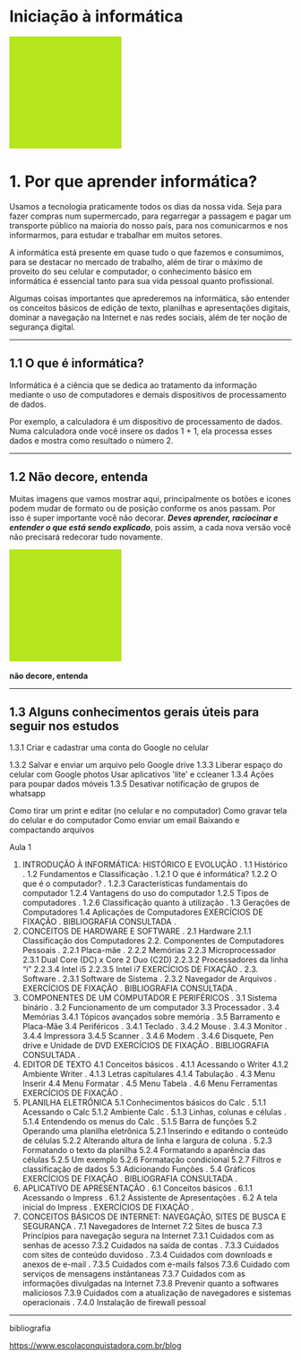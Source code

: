 # Iniciação à informática

![Introdução a informática](./assets/images/square.png)

# 1. Por que aprender informática?

Usamos a tecnologia praticamente todos os dias da nossa vida. Seja para fazer compras num supermercado, para regarregar a passagem e pagar um transporte público na maioria do nosso país, para nos comunicarmos e nos informarmos, para estudar e trabalhar em muitos setores.

A informática está presente em quase tudo o que fazemos e consumimos, para se destacar no mercado de trabalho, além de tirar o máximo de proveito do seu celular e computador, o conhecimento básico em informática é essencial tanto para sua vida pessoal quanto profissional.

Algumas coisas importantes que aprederemos na informática, são entender os conceitos básicos de edição de texto, planilhas e apresentações digitais, dominar a navegação na Internet e nas redes sociais, além de ter noção de segurança digital.

---

## 1.1 O que é informática?

Informática é a ciência que se dedica ao tratamento da informação mediante o uso de computadores e demais dispositivos de processamento de dados.

Por exemplo, a calculadora é um dispositivo de processamento de dados. Numa calculadora onde você insere os dados 1 + 1, ela processa esses dados e mostra como resultado o número 2.

---

## 1.2 Não decore, entenda

Muitas imagens que vamos mostrar aqui, principalmente os botões e icones podem mudar de formato ou de posição conforme os anos passam. Por isso é super importante você não decorar. ***Deves aprender, raciocinar e entender o que está sendo explicado***, pois assim, a cada nova versão você não precisará redecorar tudo novamente.

![diferentes botões android ou mudanças de botão ao longo das versões](./assets/images/square.png)

**não decore, entenda**

---

## 1.3 Alguns conhecimentos gerais úteis para seguir nos estudos

1.3.1 Criar e cadastrar uma conta do Google no celular

1.3.2 Salvar e enviar um arquivo pelo Google drive
1.3.3 Liberar espaço do celular com Google photos
                Usar aplicativos 'lite' e ccleaner
1.3.4 Ações para poupar dados móveis
1.3.5 Desativar notificação de grupos de whatsapp

Como tirar um print e editar (no celular e no computador)
Como gravar tela do celular e do computador
Como enviar um email
Baixando e compactando arquivos

Aula 1
1. INTRODUÇÃO À INFORMÁTICA: HISTÓRICO E EVOLUÇÃO .
1.1 Histórico .
1.2 Fundamentos e Classificação .
1.2.1 O que é informática?
1.2.2 O que é o computador? .
1.2.3 Características fundamentais do computador
1.2.4 Vantagens do uso do computador
1.2.5 Tipos de computadores .
1.2.6 Classificação quanto à utilização .
1.3 Gerações de Computadores
1.4 Aplicações de Computadores
EXERCÍCIOS DE FIXAÇÃO .
BIBLIOGRAFIA CONSULTADA .
2. CONCEITOS DE HARDWARE E SOFTWARE .
2.1 Hardware
2.1.1 Classificação dos Computadores
2.2. Componentes de Computadores Pessoais .
2.2.1 Placa-mãe .
2.2.2 Memórias
2.2.3 Microprocessador
2.3.1 Dual Core (DC) x Core 2 Duo (C2D)
2.2.3.2 Processadores da linha “i”
2.2.3.4 Intel i5
2.2.3.5 Intel i7
EXERCÍCIOS DE FIXAÇÃO .
2.3. Software .
2.3.1 Software de Sistema .
2.3.2 Navegador de Arquivos .
EXERCÍCIOS DE FIXAÇÃO .
BIBLIOGRAFIA CONSULTADA .
3. COMPONENTES DE UM COMPUTADOR E PERIFÉRICOS .
3.1 Sistema binário .
3.2 Funcionamento de um computador
3.3 Processador .
3.4 Memórias
3.4.1 Tópicos avançados sobre memória .
3.5 Barramento e Placa-Mãe
3.4 Periféricos .
3.4.1 Teclado .
3.4.2 Mouse .
3.4.3 Monitor .
3.4.4 Impressora
3.4.5 Scanner .
3.4.6 Modem .
3.4.6 Disquete, Pen drive e Unidade de DVD
EXERCÍCIOS DE FIXAÇÃO .
BIBLIOGRAFIA CONSULTADA .
4. EDITOR DE TEXTO
4.1 Conceitos básicos .
4.1.1 Acessando o Writer
4.1.2 Ambiente Writer .
4.1.3 Letras capitulares
4.1.4 Tabulação .
4.3 Menu Inserir
4.4 Menu Formatar .
4.5 Menu Tabela .
4.6 Menu Ferramentas
EXERCÍCIOS DE FIXAÇÃO .
5. PLANILHA ELETRÔNICA
5.1 Conhecimentos básicos do Calc .
5.1.1 Acessando o Calc
5.1.2 Ambiente Calc .
5.1.3 Linhas, colunas e células .
5.1.4 Entendendo os menus do Calc .
5.1.5 Barra de funções
5.2 Operando uma planilha eletrônica
5.2.1 Inserindo e editando o conteúdo de células
5.2.2 Alterando altura de linha e largura de coluna .
5.2.3 Formatando o texto da planilha
5.2.4 Formatando a aparência das células
5.2.5 Um exemplo
5.2.6 Formatação condicional
5.2.7 Filtros e classificação de dados
5.3 Adicionando Funções .
5.4 Gráficos
EXERCÍCIOS DE FIXAÇÃO .
BIBLIOGRAFIA CONSULTADA .
6. APLICATIVO DE APRESENTAÇÃO .
6.1 Conceitos básicos .
6.1.1 Acessando o Impress .
6.1.2 Assistente de Apresentações .
6.2 A tela inicial do Impress .
EXERCÍCIOS DE FIXAÇÃO .
7. CONCEITOS BÁSICOS DE INTERNET: NAVEGAÇÃO, SITES DE BUSCA E SEGURANÇA .
7.1 Navegadores de Internet
7.2 Sites de busca
7.3 Princípios para navegação segura na Internet
7.3.1 Cuidados com as senhas de acesso
7.3.2 Cuidados na saída de contas .
7.3.3 Cuidados com sites de conteúdo duvidoso .
7.3.4 Cuidados com downloads e anexos de e-mail .
7.3.5 Cuidados com e-mails falsos
7.3.6 Cuidado com serviços de mensagens instântaneas
7.3.7 Cuidados com as informações divulgadas na Internet
7.3.8 Prevenir quanto a softwares maliciosos
7.3.9 Cuidados com a atualização de navegadores e sistemas operacionais .
7.4.0 Instalação de firewall pessoal
-------------------------------------------------------------------------------------------------------------------------------------------------------

bibliografia

https://www.escolaconquistadora.com.br/blog